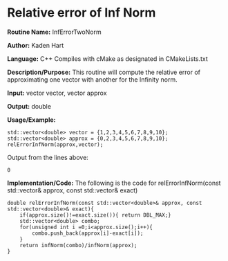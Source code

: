 # Relative error of Inf Norm

**Routine Name:**           InfErrorTwoNorm

**Author:** Kaden Hart

**Language:** C++ Compiles with cMake as designated in CMakeLists.txt

**Description/Purpose:** This routine will compute the relative error of approximating one vector with another for the Infinity norm.

**Input:** vector<double> vector, vector<double> approx

**Output:** double

**Usage/Example:**  

    std::vector<double> vector = {1,2,3,4,5,6,7,8,9,10};
    std::vector<double> approx = {0,2,3,4,5,6,7,8,9,10};
    relErrorInfNorm(approx,vector);


Output from the lines above:

    0

**Implementation/Code:** The following is the code for relErrorInfNorm(const std::vector<double>& approx, const std::vector<double>& exact)

    double relErrorInfNorm(const std::vector<double>& approx, const std::vector<double>& exact){
        if(approx.size()!=exact.size()){ return DBL_MAX;}
        std::vector<double> combo;
        for(unsigned int i =0;i<approx.size();i++){
            combo.push_back(approx[i]-exact[i]);
        }
        return infNorm(combo)/infNorm(approx);
    }
